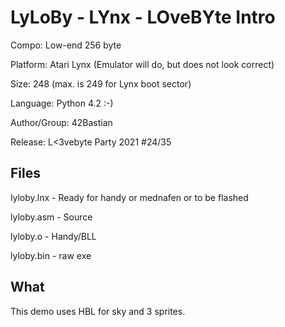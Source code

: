 # LyLoBy - LYnx - LOveBYte Intro

Compo: Low-end 256 byte

Platform: Atari Lynx (Emulator will do, but does not look correct)

Size: 248 (max. is 249 for Lynx boot sector)

Language: Python 4.2 :-)

Author/Group: 42Bastian

Release: L<3vebyte Party 2021 #24/35

## Files

lyloby.lnx - Ready for handy or mednafen or to be flashed

lyloby.asm - Source

lyloby.o   - Handy/BLL

lyloby.bin - raw exe

## What

This demo uses HBL for sky and 3 sprites.
